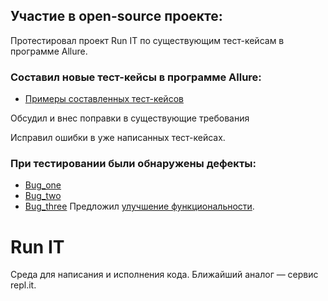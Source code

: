 ## Участие в open-source проекте:

Протестировал проект Run IT по существующим тест-кейсам в программе Allure.

### Составил новые тест-кейсы в программе Allure: 

* [Примеры составленных тест-кейсов](https://github.com/ViktorSmiryagin/Test_Runit/blob/main/test_case.md)

Обсудил и внес поправки в существующие требования

Исправил ошибки в уже написанных тест-кейсах.

### При тестировании были обнаружены дефекты:
 

* [Bug_one](https://github.com/hexlet-rus/runit/issues/541)
* [Bug_two](https://github.com/hexlet-rus/runit/issues/540)
* [Bug_three](https://github.com/hexlet-rus/runit/issues/546)
Предложил [улучшение функциональности](https://github.com/hexlet-rus/runit/issues/542).

# Run IT
Среда для написания и исполнения кода. Ближайший аналог — сервис repl.it.



